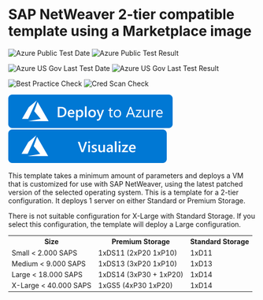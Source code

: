# SAP NetWeaver 2-tier compatible template using a Marketplace image

![Azure Public Test Date](https://azurequickstartsservice.blob.core.windows.net/badges/sap-2-tier-marketplace-image/PublicLastTestDate.svg)
![Azure Public Test Result](https://azurequickstartsservice.blob.core.windows.net/badges/sap-2-tier-marketplace-image/PublicDeployment.svg)

![Azure US Gov Last Test Date](https://azurequickstartsservice.blob.core.windows.net/badges/sap-2-tier-marketplace-image/FairfaxLastTestDate.svg)
![Azure US Gov Last Test Result](https://azurequickstartsservice.blob.core.windows.net/badges/sap-2-tier-marketplace-image/FairfaxDeployment.svg)

![Best Practice Check](https://azurequickstartsservice.blob.core.windows.net/badges/sap-2-tier-marketplace-image/BestPracticeResult.svg)
![Cred Scan Check](https://azurequickstartsservice.blob.core.windows.net/badges/sap-2-tier-marketplace-image/CredScanResult.svg)

[![Deploy To Azure](https://raw.githubusercontent.com/Azure/azure-quickstart-templates/master/1-CONTRIBUTION-GUIDE/images/deploytoazure.svg?sanitize=true)]("https://portal.azure.com/#create/Microsoft.Template/uri/https%3A%2F%2Fraw.githubusercontent.com%2FAzure%2Fazure-quickstart-templates%2Fmaster%2Fsap-2-tier-marketplace-image%2Fazuredeploy.json")
[![Visualize](https://raw.githubusercontent.com/Azure/azure-quickstart-templates/master/1-CONTRIBUTION-GUIDE/images/visualizebutton.svg?sanitize=true)]("http://armviz.io/#/?load=https%3A%2F%2Fraw.githubusercontent.com%2FAzure%2Fazure-quickstart-templates%2Fmaster%2Fsap-2-tier-marketplace-image%2Fazuredeploy.json")

This template takes a minimum amount of parameters and deploys a VM that is
customized for use with SAP NetWeaver, using the latest patched version of the
selected operating system. This is a template for a 2-tier configuration. It
deploys 1 server on either Standard or Premium Storage.

There is not suitable configuration for X-Large with Standard Storage. If you
select this configuration, the template will deploy a Large configuration.

<table>
	<tr>
		<th>Size</th>
		<th>Premium Storage</th>
		<th>Standard Storage</th>
	</tr>
	<tr>
		<td>Small < 2.000 SAPS</td>
		<td>1xDS11 (2xP20 1xP10)</td>
		<td>1xD11</td>
	</tr>
	<tr>
		<td>Medium < 9.000 SAPS</td>
		<td>1xDS13 (3xP20 1xP10)</td>
		<td>1xD13</td>
	</tr>
	<tr>
		<td>Large < 18.000 SAPS</td>
		<td>1xDS14 (3xP30 + 1xP20)</td>
		<td>1xD14</td>
	</tr>
	<tr>
		<td>X-Large < 40.000 SAPS</td>
		<td>1xGS5 (4xP30 1xP20)</td>
		<td>1xD14</td>
	</tr>
</table>
